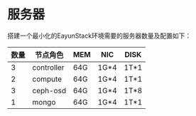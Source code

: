 # 服务器

搭建一个最小化的EayunStack环境需要的服务器数量及配置如下：

|数量|节点角色|MEM|NIC|DISK|
|----|----|----|----|----|
|3|controller|64G|1G*4|1T*1|
|2|compute|64G|1G*4|1T*1|
|3|ceph-osd|64G|1G*4|1T*8|
|1|mongo|64G|1G*4|1T*1|
